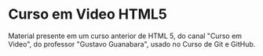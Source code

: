 # Curso em Video HTML5
 
Material presente em um curso anterior de HTML 5, do canal "Curso em Video", do professor "Gustavo Guanabara", usado no Curso de Git e GitHub.